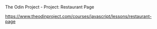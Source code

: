 The Odin Project - Project: Restaurant Page

https://www.theodinproject.com/courses/javascript/lessons/restaurant-page
